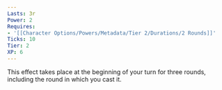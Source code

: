 ```yaml
---
Lasts: 3r
Power: 2
Requires:
- '[[Character Options/Powers/Metadata/Tier 2/Durations/2 Rounds]]'
Ticks: 10
Tier: 2
XP: 6
---
```


This effect takes place at the beginning of your turn for three rounds, including the round in which you cast it.